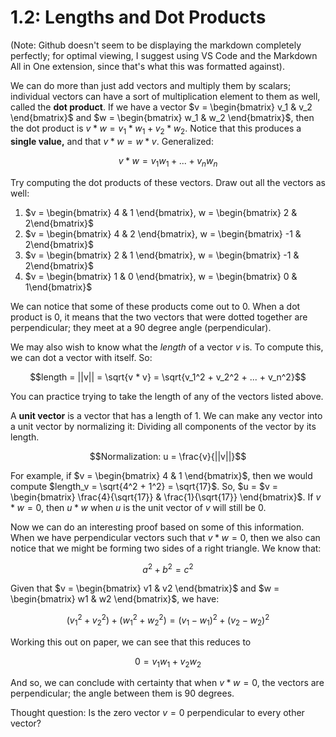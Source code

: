 # 1.2: Lengths and Dot Products
(Note: Github doesn't seem to be displaying the markdown completely perfectly; for optimal viewing, I suggest using VS Code and the Markdown All in One extension, since that's what this was formatted against).

We can do more than just add vectors and multiply them by scalars; individual vectors can have a sort of multiplication element to them as well, called the **dot product**. If we have a vector $v = \begin{bmatrix} v_1 & v_2 \end{bmatrix}$ and $w = \begin{bmatrix} w_1 & w_2 \end{bmatrix}$, then the dot product is $v * w = v_1 * w_1 + v_2 * w_2$. Notice that this produces a **single value,** and that $v * w = w * v$. Generalized:

$$v * w = v_1 w_1 + ... + v_n w_n$$

Try computing the dot products of these vectors. Draw out all the vectors as well:

1. $v = \begin{bmatrix} 4 & 1 \end{bmatrix}, w = \begin{bmatrix} 2 & 2\end{bmatrix}$
2. $v = \begin{bmatrix} 4 & 2 \end{bmatrix}, w = \begin{bmatrix} -1 & 2\end{bmatrix}$
3. $v = \begin{bmatrix} 2 & 1 \end{bmatrix}, w = \begin{bmatrix} -1 & 2\end{bmatrix}$
4. $v = \begin{bmatrix} 1 & 0 \end{bmatrix}, w = \begin{bmatrix} 0 & 1\end{bmatrix}$


We can notice that some of these products come out to 0. When a dot product is 0, it means that the two vectors that were dotted together are perpendicular; they meet at a 90 degree angle (perpendicular). 

We may also wish to know what the *length* of a vector $v$ is. To compute this, we can dot a vector with itself. So:

$$length = ||v|| = \sqrt{v * v} = \sqrt{v_1^2 + v_2^2 + ... + v_n^2}$$

You can practice trying to take the length of any of the vectors listed above.

A **unit vector** is a vector that has a length of 1. We can make any vector into a unit vector by normalizing it: Dividing all components of the vector by its length. 

$$Normalization: u = \frac{v}{||v||}$$

For example, if $v = \begin{bmatrix} 4 & 1 \end{bmatrix}$, then we would compute $length_v = \sqrt{4^2 + 1^2} = \sqrt{17}$. So, $u = $v = \begin{bmatrix} \frac{4}{\sqrt{17}} & \frac{1}{\sqrt{17}} \end{bmatrix}$. If $v * w = 0$, then $u * w$ when $u$ is the unit vector of $v$ will still be 0.

Now we can do an interesting proof based on some of this information. When we have perpendicular vectors such that $v * w = 0$, then we also can notice that we might be forming two sides of a right triangle. We know that:

$$a^2 + b^2 = c^2$$

Given that $v = \begin{bmatrix} v1 & v2 \end{bmatrix}$ and $w = \begin{bmatrix} w1 & w2 \end{bmatrix}$, we have:

$$ (v_1^2 + v_2^2) + (w_1^2 + w_2^2) = (v_1 - w_1)^2 + (v_2 - w_2)^2$$

Working this out on paper, we can see that this reduces to

$$0 = v_1 w_1 + v_2 w_2$$

And so, we can conclude with certainty that when $v * w = 0$, the vectors are perpendicular; the angle between them is 90 degrees.

Thought question: Is the zero vector $v = 0$ perpendicular to every other vector?
